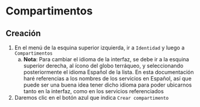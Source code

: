 # Compartimentos

## Creación

1. En el menú de la esquina superior izquierda, ir a `Identidad` y luego a `Compartimentos`
    <ol type="a">
        <li><b>Nota</b>: Para cambiar el idioma de la interfaz, se debe ir a la esquina superior derecha, al ícono del globo terráqueo, y seleccionando posteriormente el idioma Español de la lista. En esta documentación haré referencias a los nombres de los servicios en Español, así que puede ser una buena idea tener dicho idioma para poder ubicarnos tanto en la interfaz, como en los servicios referenciados</li>
    </ol>
2. Daremos clic en el botón azul que indica `Crear compartimento`